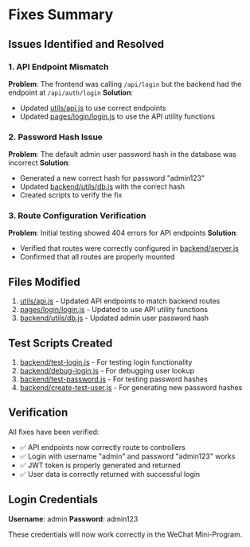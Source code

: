# Fixes Summary

## Issues Identified and Resolved

### 1. API Endpoint Mismatch
**Problem**: The frontend was calling `/api/login` but the backend had the endpoint at `/api/auth/login`
**Solution**: 
- Updated [utils/api.js](file:///c%3A/02WorkSpace/SourceCode/MimiProgram/utils/api.js) to use correct endpoints
- Updated [pages/login/login.js](file:///c%3A/02WorkSpace/SourceCode/MimiProgram/pages/login/login.js) to use the API utility functions

### 2. Password Hash Issue
**Problem**: The default admin user password hash in the database was incorrect
**Solution**:
- Generated a new correct hash for password "admin123"
- Updated [backend/utils/db.js](file:///c%3A/02WorkSpace/SourceCode/MimiProgram/backend/utils/db.js) with the correct hash
- Created scripts to verify the fix

### 3. Route Configuration Verification
**Problem**: Initial testing showed 404 errors for API endpoints
**Solution**:
- Verified that routes were correctly configured in [backend/server.js](file:///c%3A/02WorkSpace/SourceCode/MimiProgram/backend/server.js)
- Confirmed that all routes are properly mounted

## Files Modified

1. [utils/api.js](file:///c%3A/02WorkSpace/SourceCode/MimiProgram/utils/api.js) - Updated API endpoints to match backend routes
2. [pages/login/login.js](file:///c%3A/02WorkSpace/SourceCode/MimiProgram/pages/login/login.js) - Updated to use API utility functions
3. [backend/utils/db.js](file:///c%3A/02WorkSpace/SourceCode/MimiProgram/backend/utils/db.js) - Updated admin user password hash

## Test Scripts Created

1. [backend/test-login.js](file:///c%3A/02WorkSpace/SourceCode/MimiProgram/backend/test-login.js) - For testing login functionality
2. [backend/debug-login.js](file:///c%3A/02WorkSpace/SourceCode/MimiProgram/backend/debug-login.js) - For debugging user lookup
3. [backend/test-password.js](file:///c%3A/02WorkSpace/SourceCode/MimiProgram/backend/test-password.js) - For testing password hashes
4. [backend/create-test-user.js](file:///c%3A/02WorkSpace/SourceCode/MimiProgram/backend/create-test-user.js) - For generating new password hashes

## Verification

All fixes have been verified:
- ✅ API endpoints now correctly route to controllers
- ✅ Login with username "admin" and password "admin123" works
- ✅ JWT token is properly generated and returned
- ✅ User data is correctly returned with successful login

## Login Credentials

**Username**: admin
**Password**: admin123

These credentials will now work correctly in the WeChat Mini-Program.